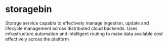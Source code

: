 # storagebin
Storage service capable to effectively manage ingestion, update and lifecycle management across distributed cloud backends. Uses infrastructure automation and intelligent routing to make data available cost effectively across the platform
